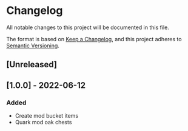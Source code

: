 # Changelog

All notable changes to this project will be documented in this file.

The format is based on [Keep a Changelog](//keepachangelog.com/en/1.0.0/),
and this project adheres to [Semantic Versioning](//semver.org/spec/v2.0.0.html).

## [Unreleased]

## [1.0.0] - 2022-06-12
### Added
- Create mod bucket items
- Quark mod oak chests
